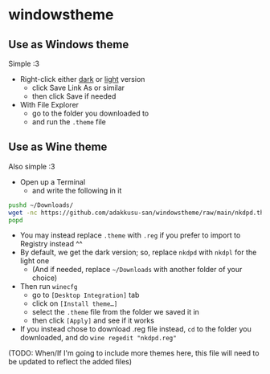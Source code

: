 # windowstheme

## Use as Windows theme

Simple :3  
* Right-click either [dark](https://github.com/adakkusu-san/windowstheme/raw/main/nkdpd.theme) or [light](https://github.com/windowstheme/raw/main/nkdpl.theme) version
  * click Save Link As or similar
  * then click Save if needed  
* With File Explorer
  * go to the folder you downloaded to
  * and run the `.theme` file

## Use as Wine theme

Also simple :3  
* Open up a Terminal
  * and write the following in it
```bash
pushd ~/Downloads/
wget -nc https://github.com/adakkusu-san/windowstheme/raw/main/nkdpd.theme
popd
```
* You may instead replace `.theme` with `.reg` if you prefer to import to Registry instead ^^
* By default, we get the dark version; so, replace `nkdpd` with `nkdpl` for the light one  
  * (And if needed, replace `~/Downloads` with another folder of your choice)  
* Then run `winecfg`
  * go to `[Desktop Integration]` tab
  * click on `[Install theme…]`
  * select the `.theme` file from the folder we saved it in
  * then click `[Apply]` and see if it works
* If you instead chose to download .reg file instead, `cd` to the folder you downloaded, and do `wine regedit "nkdpd.reg"`

(TODO: When/If I'm going to include more themes here, this file will need to be updated to reflect the added files)

